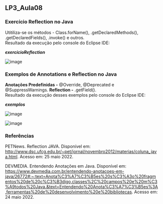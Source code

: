 ## LP3_Aula08


### Exercício Reflection no Java
Utitiliza-se os métodos - Class.forName(), .getDeclaredMethods(), .getDeclaredFields(), .invoke() e outros.  
Resultado da execução pelo console do Eclipse IDE:  

***exercicioReflection***

![image](https://user-images.githubusercontent.com/70042571/170385377-d392efda-13f7-4691-8d4a-fe3a451408ac.png)


### Exemplos de Annotations e Reflection no Java 
**Anotações Predefinidas -** @Override, @Deprecated e @SuppressWarnings. **Reflection -** .getField().   
Resultado da execução desses exemplos pelo console do Eclipse IDE: 

***exemplos***    

![image](https://user-images.githubusercontent.com/70042571/170386135-cc014d30-bce6-49ec-96ac-665960104558.png)

![image](https://user-images.githubusercontent.com/70042571/170383161-b287256b-3e92-42f2-827d-2c90f76b28b6.png)  

### Referências  

PETNews. Reflection JAVA. Disponível em: http://www.dsc.ufcg.edu.br/~pet/jornal/novembro2012/materias/coluna_java.html. Acesso em: 25 maio 2022. 

DEVMEDIA. Entendendo Anotações em Java. Disponível em: https://www.devmedia.com.br/entendendo-anotacoes-em-java/26772#:~:text=Anota%C3%A7%C3%B5es%20s%C3%A3o%20fragmentos%20de%20c%C3%B3digo,classes%2C%20campos%20e%20m%C3%A9todos%20Java.&text=Entendendo%20Anota%C3%A7%C3%B5es%3A,ferramentas%20de%20desenvolvimento%20e%20bibliotecas. Acesso em: 24 maio 2022. 
